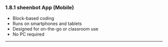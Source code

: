 ### 1.8.1 sheenbot App (Mobile)

- Block-based coding  
- Runs on smartphones and tablets  
- Designed for on-the-go or classroom use  
- No PC required

---